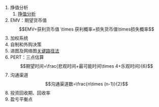 1. 挣值分析
	1. [挣值分析](挣值分析.md)
2. EMV：期望货币值
$$EMV=获利货币值 \times 获利概率+损失货币值\times损失概率$$
1. 加权系统
2. 自制和外购决策
3. 进图及网络图[关键路径法](关键路径法.md)
4. PERT：三点估算
 $$期望时间=\frac{悲观时间+最可能时间\times 4+乐观时间}{6}$$
5. 沟通渠道
$$沟通渠道数=\frac{n\times (n-1)}{2}$$
7. 投资回收期、回收率
8. 盈亏平衡点